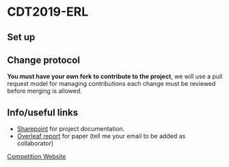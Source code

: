 # CDT2019-ERL

## Set up

## Change protocol

**You must have your own fork to contribute to the project**, we will use a pull request model for managing contributions each change must be reviewed before merging is allowed.

## Info/useful links

- [Sharepoint](https://heriotwatt.sharepoint.com/sites/CDT2019-ERL) for project documentation.
- [Overleaf report](https://www.overleaf.com/read/tbvrxpjrnrkt) for paper (tell me your email to be added as collaborator)

[Competition Website](https://www.eu-robotics.net/robotics_league/erl-consumer/about/index.html)


